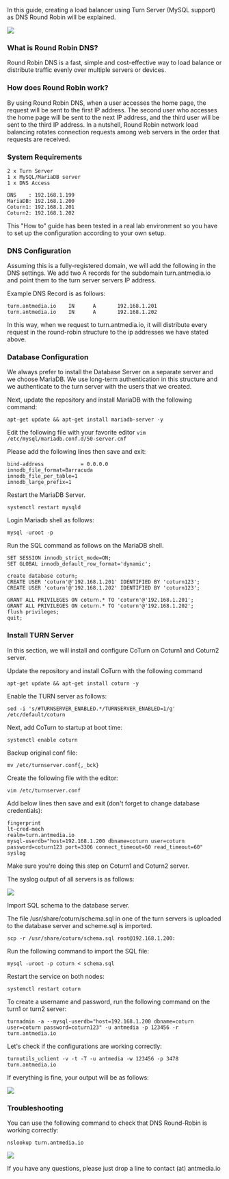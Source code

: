 In this guide, creating a load balancer using Turn Server (MySQL support) as DNS Round Robin will be explained.

![](https://raw.githubusercontent.com/wiki/ant-media/Ant-Media-Server/images/turn_dns_round_robin.png)

### What is Round Robin DNS?
Round Robin DNS is a fast, simple and cost-effective way to load balance or distribute traffic evenly over multiple servers or devices.

### How does Round Robin work?
By using Round Robin DNS, when a user accesses the home page, the request will be sent to the first IP address. The second user who accesses the home page will be sent to the next IP address, and the third user will be sent to the third IP address. In a nutshell, Round Robin network load balancing rotates connection requests among web servers in the order that requests are received.

### System Requirements
```
2 x Turn Server
1 x MySQL/MariaDB server
1 x DNS Access
```
```
DNS    : 192.168.1.199
MariaDB: 192.168.1.200
Coturn1: 192.168.1.201
Coturn2: 192.168.1.202
```
This "How to" guide has been tested in a real lab environment so you have to set up the configuration according to your own setup.

### DNS Configuration

Assuming this is a fully-registered domain, we will add the following in the DNS settings. We add two A records for the subdomain turn.antmedia.io and point them to the turn server servers IP address.

Example DNS Record is as follows:
```
turn.antmedia.io	IN		A		192.168.1.201
turn.antmedia.io	IN		A		192.168.1.202
```
In this way, when we request to turn.antmedia.io, it will distribute every request in the round-robin structure to the ip addresses we have stated above.

### Database Configuration

We always prefer to install the Database Server on a separate server and we choose MariaDB. We use long-term authentication in this structure and we authenticate to the turn server with the users that we created.

Next, update the repository and install MariaDB with the following command:

`apt-get update && apt-get install mariadb-server -y`

Edit the following file with your favorite editor 
`vim /etc/mysql/mariadb.conf.d/50-server.cnf`

Please add the following lines then save and exit:
```
bind-address            = 0.0.0.0
innodb_file_format=Barracuda
innodb_file_per_table=1
innodb_large_prefix=1
```
Restart the MariaDB Server.

`systemctl restart mysqld`

Login Mariadb shell as follows:

`mysql -uroot -p `

Run the SQL command as follows on the MariaDB shell.

```
SET SESSION innodb_strict_mode=ON;
SET GLOBAL innodb_default_row_format='dynamic';

create database coturn;
CREATE USER 'coturn'@'192.168.1.201' IDENTIFIED BY 'coturn123';
CREATE USER 'coturn'@'192.168.1.202' IDENTIFIED BY 'coturn123';

GRANT ALL PRIVILEGES ON coturn.* TO 'coturn'@'192.168.1.201';
GRANT ALL PRIVILEGES ON coturn.* TO 'coturn'@'192.168.1.202';
flush privileges;
quit;
```
### Install TURN Server

In this section, we will install and configure CoTurn on Coturn1 and Coturn2 server.

Update the repository and install CoTurn with the following command

`apt-get update && apt-get install coturn -y`

Enable the TURN server as follows:

`sed -i 's/#TURNSERVER_ENABLED.*/TURNSERVER_ENABLED=1/g' /etc/default/coturn`

Next, add CoTurn to startup at boot time:

`systemctl enable coturn`

Backup original conf file:

`mv /etc/turnserver.conf{,_bck}`

Create the following file with the editor:

`vim /etc/turnserver.conf`

Add below lines then save and exit (don't forget to change database credentials):
```
fingerprint
lt-cred-mech
realm=turn.antmedia.io
mysql-userdb="host=192.168.1.200 dbname=coturn user=coturn password=coturn123 port=3306 connect_timeout=60 read_timeout=60"
syslog
```
Make sure you're doing this step on Coturn1 and Coturn2 server.

The syslog output of all servers is as follows:

![](https://raw.githubusercontent.com/wiki/ant-media/Ant-Media-Server/images/coturn-2.png)

Import SQL schema to the database server.

The file /usr/share/coturn/schema.sql in one of the turn servers is uploaded to the database server and scheme.sql is imported.

`scp -r /usr/share/coturn/schema.sql root@192.168.1.200:`

Run the following command to import the SQL file:

`mysql -uroot -p coturn < schema.sql`

Restart the service on both nodes:

`systemctl restart coturn`

To create a username and password, run the following command on the turn1 or turn2 server:

`turnadmin -a --mysql-userdb="host=192.168.1.200 dbname=coturn user=coturn password=coturn123" -u antmedia -p 123456 -r turn.antmedia.io`

Let's check if the configurations are working correctly:

`turnutils_uclient -v -t -T -u antmedia -w 123456 -p 3478 turn.antmedia.io`

If everything is fine, your output will be as follows:

![](https://raw.githubusercontent.com/wiki/ant-media/Ant-Media-Server/images/coturn-output.png)


### Troubleshooting

You can use the following command to check that DNS Round-Robin is working correctly:

`nslookup turn.antmedia.io`

![](https://raw.githubusercontent.com/wiki/ant-media/Ant-Media-Server/images/coturn-nslookup.png)

If you have any questions, please just drop a line to contact (at) antmedia.io